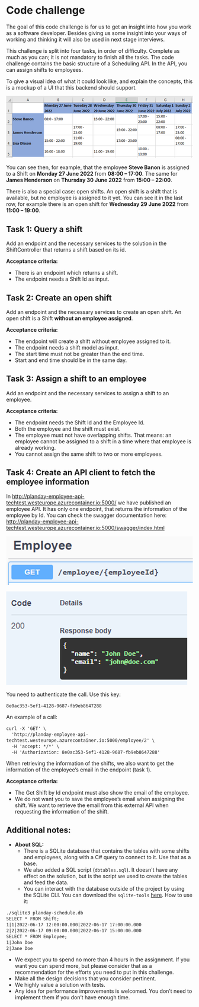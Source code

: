 # Code challenge

The goal of this code challenge is for us to get an insight into how you work as a software developer. Besides giving us some insight into your ways of working and thinking it will also be used in next stage interviews.

This challenge is split into four tasks, in order of difficulty. Complete as much as you can; it is not mandatory to finish all the tasks. The code challenge contains the basic structure of a Scheduling API. In the API, you can assign shifts to employees.

To give a visual idea of what it could look like, and explain the concepts, this is a mockup of a UI that this backend should support.

![image1.png](image1.png)

You can see then, for example, that the employee **Steve Banon** is assigned to a Shift on **Monday 27 June 2022** from **08:00 – 17:00**. The same for **James Henderson** on **Thursday 30 June 2022** from **15:00 – 22:00**.

There is also a special case: open shifts. An open shift is a shift that is available, but no employee is assigned to it yet. You can see it in the last row, for example there is an open shift for **Wednesday 29 June 2022** from **11:00 – 19:00**.

## Task 1: Query a shift

Add an endpoint and the necessary services to the solution in the ShiftController that returns a shift based on its id.

**Acceptance criteria:**

-	There is an endpoint which returns a shift.
-	The endpoint needs a Shift Id as input.

## Task 2: Create an open shift

Add an endpoint and the necessary services to create an open shift. An open shift is a Shift **without an employee assigned**.

**Acceptance criteria:**

-	The endpoint will create a shift without employee assigned to it.
-	The endpoint needs a shift model as input.
-	The start time must not be greater than the end time.
-	Start and end time should be in the same day.

## Task 3: Assign a shift to an employee

Add an endpoint and the necessary services to assign a shift to an employee.

**Acceptance criteria:**

-	The endpoint needs the Shift Id and the Employee Id.
-	Both the employee and the shift must exist.
-	The employee must not have overlapping shifts. That means: an employee cannot be assigned to a shift in a time where that employee is already working.
-	You cannot assign the same shift to two or more employees.

## Task 4: Create an API client to fetch the employee information

In <http://planday-employee-api-techtest.westeurope.azurecontainer.io:5000/> we have published an employee API. It has only one endpoint, that returns the information of the employee by Id. You can check the swagger documentation here: <http://planday-employee-api-techtest.westeurope.azurecontainer.io:5000/swagger/index.html>

![image2.png](image2.png)

![image3.png](image3.png)

You need to authenticate the call. Use this key: 

```
8e0ac353-5ef1-4128-9687-fb9eb8647288
```
An example of a call:

```
curl -X 'GET' \
  'http://planday-employee-api-techtest.westeurope.azurecontainer.io:5000/employee/2' \
  -H 'accept: */*' \
  -H 'Authorization: 8e0ac353-5ef1-4128-9687-fb9eb8647288'
```

When retrieving the information of the shifts, we also want to get the information of the employee’s email in the endpoint (task 1).

**Acceptance criteria:**

-	The Get Shift by Id endpoint must also show the email of the employee.
-	We do not want you to save the employee’s email when assigning the shift. We want to retrieve the email from this external API when requesting the information of the shift.

## Additional notes:

- **About SQL:**
    * There is a SQLite database that contains the tables with some shifts and employees, along with a C# query to connect to it. Use that as a base.
    * We also added a SQL script (```dbtables.sql```). It doesn't have any effect on the solution, but is the script we used to create the tables and feed the data.
    * You can interact with the database outside of the project by using the SQLite CLI. You can download the `sqlite-tools` [here](https://www.sqlite.org/download.html). How to use it:
```
./sqlite3 planday-schedule.db
SELECT * FROM Shift;
1|1|2022-06-17 12:00:00.000|2022-06-17 17:00:00.000
2|2|2022-06-17 09:00:00.000|2022-06-17 15:00:00.000
SELECT * FROM Employee;
1|John Doe
2|Jane Doe
```  
- We expect you to spend no more than 4 hours in the assignment. If you want you can spend more, but please consider that as a recommendation for the efforts you need to put in this challenge.
- Make all the design decisions that you consider pertinent.
- We highly value a solution with tests.
- Any idea for performance improvements is welcomed. You don’t need to implement them if you don’t have enough time.
